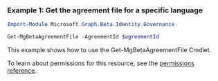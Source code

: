 ### Example 1: Get the agreement file for a specific language

```powershell
Import-Module Microsoft.Graph.Beta.Identity.Governance

Get-MgBetaAgreementFile -AgreementId $agreementId
```
This example shows how to use the Get-MgBetaAgreementFile Cmdlet.

To learn about permissions for this resource, see the [permissions reference](/graph/permissions-reference).

